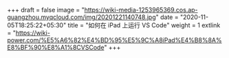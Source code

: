 +++
draft = false
image = "https://wiki-media-1253965369.cos.ap-guangzhou.myqcloud.com/img/20201221140748.jpg"
date = "2020-11-05T18:25:22+05:30"
title = "如何在 iPad 上运行 VS Code"
weight = 1
extlink = "https://wiki-power.com/%E5%A6%82%E4%BD%95%E5%9C%A8iPad%E4%B8%8A%E8%BF%90%E8%A1%8CVSCode"
+++
